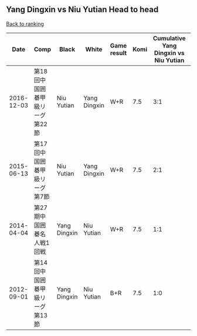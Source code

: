 ## Yang Dingxin vs Niu Yutian Head to head

[Back to ranking](../../index.md)




| **Date** | **Comp** | **Black** | **White** | **Game result** | **Komi** | **Cumulative Yang Dingxin vs Niu Yutian** | **Yang Dingxin streak** | **Niu Yutian streak** | 
| --- | --- | --- | --- | --- | --- | --- | --- | --- |
| 2016-12-03 | 第18回中国囲碁甲級リーグ第22節 | Niu Yutian | Yang Dingxin | W+R | 7.5 | 3:1 | 2 | 0 | 
| 2015-06-13 | 第17回中国囲碁甲級リーグ第7節 | Niu Yutian | Yang Dingxin | W+R | 7.5 | 2:1 | 1 | 0 | 
| 2014-04-04 | 第27期中国囲碁名人戦1回戦 | Yang Dingxin | Niu Yutian | W+R | 7.5 | 1:1 | 0 | 1 | 
| 2012-09-01 | 第14回中国囲碁甲級リーグ第13節 | Yang Dingxin | Niu Yutian | B+R | 7.5 | 1:0 | 1 | 0 |




